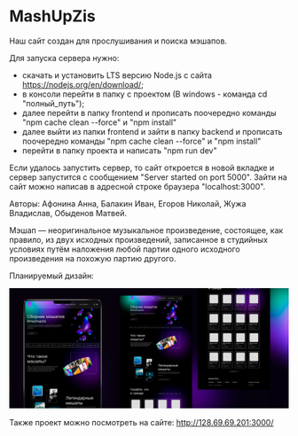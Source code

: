 # MashUpZis
Наш сайт создан для прослушивания и поиска мэшапов.

Для запуска сервера нужно:
- скачать и установить LTS версию Node.js с сайта https://nodejs.org/en/download/;
- в консоли перейти в папку с проектом (В windows - команда cd "полный_путь");
- далее перейти в папку frontend и прописать поочередно команды "npm cache clean --force" и "npm install"
- далее выйти из папки frontend и зайти в папку backend и прописать поочередно команды "npm cache clean --force" и "npm install"
- перейти в папку проекта и написать "npm run dev"

Если удалось запустить сервер, то сайт откроется в новой вкладке и сервер запустится с сообщением "Server started on port 5000".
Зайти на сайт можно написав в адресной строке браузера "localhost:3000".

Авторы: Афонина Анна, Балакин Иван, Егоров Николай, Жужа Владислав, Обыденов Матвей.

Мэшап — неоригинальное музыкальное произведение, состоящее, как правило, из двух исходных произведений, записанное в студийных условиях путём наложения любой партии одного исходного произведения на похожую партию другого.

Планируемый дизайн:

![alt text](https://github.com/algorithm-ssau/MashUpZis/blob/main/cover.jpg?raw=true)

Также проект можно посмотреть на сайте: http://128.69.69.201:3000/
